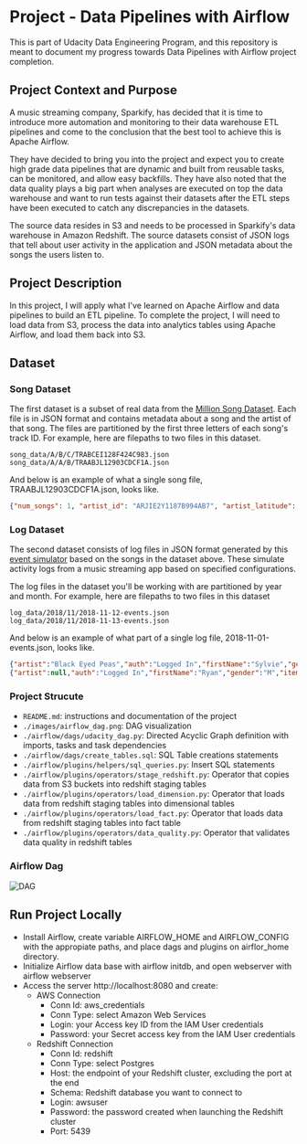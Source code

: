 # Project - Data Pipelines with Airflow

This is part of Udacity Data Engineering Program, and this repository is meant to document my progress towards Data Pipelines with Airflow project completion.

## Project Context and Purpose
A music streaming company, Sparkify, has decided that it is time to introduce more automation and monitoring to their data warehouse ETL pipelines and come to the conclusion that the best tool to achieve this is Apache Airflow.

They have decided to bring you into the project and expect you to create high grade data pipelines that are dynamic and built from reusable tasks, can be monitored, and allow easy backfills. They have also noted that the data quality plays a big part when analyses are executed on top the data warehouse and want to run tests against their datasets after the ETL steps have been executed to catch any discrepancies in the datasets.

The source data resides in S3 and needs to be processed in Sparkify's data warehouse in Amazon Redshift. The source datasets consist of JSON logs that tell about user activity in the application and JSON metadata about the songs the users listen to.


## Project Description
In this project, I will apply what I've learned on Apache Airflow and data pipelines to build an ETL pipeline. To complete the project, I will need to load data from S3, process the data into analytics tables using Apache Airflow, and load them back into S3.


## Dataset
### Song Dataset
The first dataset is a subset of real data from the [Million Song Dataset](http://millionsongdataset.com/). Each file is in JSON format and contains metadata about a song and the artist of that song. The files are partitioned by the first three letters of each song's track ID. For example, here are filepaths to two files in this dataset.
```
song_data/A/B/C/TRABCEI128F424C983.json
song_data/A/A/B/TRAABJL12903CDCF1A.json
```
And below is an example of what a single song file, TRAABJL12903CDCF1A.json, looks like.
```json
{"num_songs": 1, "artist_id": "ARJIE2Y1187B994AB7", "artist_latitude": null, "artist_longitude": null, "artist_location": "", "artist_name": "Line Renaud", "song_id": "SOUPIRU12A6D4FA1E1", "title": "Der Kleine Dompfaff", "duration": 152.92036, "year": 0}
```

### Log Dataset
The second dataset consists of log files in JSON format generated by this [event simulator](https://github.com/Interana/eventsim) based on the songs in the dataset above. These simulate activity logs from a music streaming app based on specified configurations.

The log files in the dataset you'll be working with are partitioned by year and month. For example, here are filepaths to two files in this dataset
```
log_data/2018/11/2018-11-12-events.json
log_data/2018/11/2018-11-13-events.json
```
And below is an example of what part of a single log file, 2018-11-01-events.json, looks like.
```json
{"artist":"Black Eyed Peas","auth":"Logged In","firstName":"Sylvie","gender":"F","itemInSession":0,"lastName":"Cruz","length":214.93506,"level":"free","location":"Washington-Arlington-Alexandria, DC-VA-MD-WV","method":"PUT","page":"NextSong","registration":1540266185796.0,"sessionId":9,"song":"Pump It","status":200,"ts":1541108520796,"userAgent":"\"Mozilla\/5.0 (Macintosh; Intel Mac OS X 10_9_4) AppleWebKit\/537.77.4 (KHTML, like Gecko) Version\/7.0.5 Safari\/537.77.4\"","userId":"10"}
{"artist":null,"auth":"Logged In","firstName":"Ryan","gender":"M","itemInSession":0,"lastName":"Smith","length":null,"level":"free","location":"San Jose-Sunnyvale-Santa Clara, CA","method":"GET","page":"Home","registration":1541016707796.0,"sessionId":169,"song":null,"status":200,"ts":1541109015796,"userAgent":"\"Mozilla\/5.0 (X11; Linux x86_64) AppleWebKit\/537.36 (KHTML, like Gecko) Ubuntu Chromium\/36.0.1985.125 Chrome\/36.0.1985.125 Safari\/537.36\"","userId":"26"}
```

### Project Strucute
- `README.md`: instructions and documentation of the project
- `./images/airflow_dag.png`: DAG visualization
- `./airflow/dags/udacity_dag.py`: Directed Acyclic Graph definition with imports, tasks and task dependencies
- `./airflow/dags/create_tables.sql`: SQL Table creations statements
- `./airflow/plugins/helpers/sql_queries.py`: Insert SQL statements
- `./airflow/plugins/operators/stage_redshift.py`: Operator that copies data from S3 buckets into redshift staging tables
- `./airflow/plugins/operators/load_dimension.py`: Operator that loads data from redshift staging tables into dimensional tables
- `./airflow/plugins/operators/load_fact.py`: Operator that loads data from redshift staging tables into fact table
- `./airflow/plugins/operators/data_quality.py`: Operator that validates data quality in redshift tables

### Airflow Dag
<img src="https://github.com/wanlipu/data_pipelines_with_airflow/blob/master/images/airflow_dag.PNG" alt="DAG" />

## Run Project Locally
- Install Airflow, create variable AIRFLOW_HOME and AIRFLOW_CONFIG with the appropiate paths, and place dags and plugins on airflor_home directory.
- Initialize Airflow data base with airflow initdb, and open webserver with airflow webserver
- Access the server http://localhost:8080 and create:
  - AWS Connection 
    - Conn Id: aws_credentials
    - Conn Type: select Amazon Web Services
    - Login: your Access key ID from the IAM User credentials
    - Password: your Secret access key from the IAM User credentials
  - Redshift Connection 
    - Conn Id: redshift
    - Conn Type: select Postgres
    - Host: the endpoint of your Redshift cluster, excluding the port at the end
    - Schema: Redshift database you want to connect to
    - Login: awsuser
    - Password: the password created when launching the Redshift cluster
    - Port: 5439
